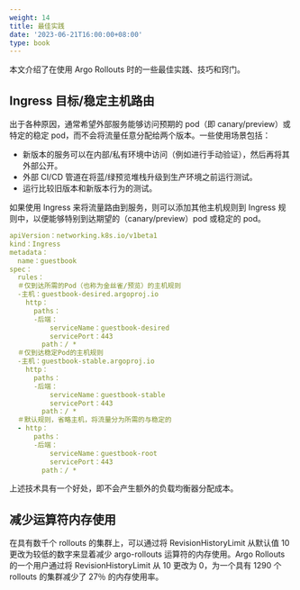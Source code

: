 ```yaml
---
weight: 14
title: 最佳实践
date: '2023-06-21T16:00:00+08:00'
type: book
---
```


本文介绍了在使用 Argo Rollouts 时的一些最佳实践、技巧和窍门。

## Ingress 目标/稳定主机路由

出于各种原因，通常希望外部服务能够访问预期的 pod（即 canary/preview）或特定的稳定 pod，而不会将流量任意分配给两个版本。一些使用场景包括：

- 新版本的服务可以在内部/私有环境中访问（例如进行手动验证），然后再将其外部公开。
- 外部 CI/CD 管道在将蓝/绿预览堆栈升级到生产环境之前运行测试。
- 运行比较旧版本和新版本行为的测试。

如果使用 Ingress 来将流量路由到服务，则可以添加其他主机规则到 Ingress 规则中，以便能够特别到达期望的（canary/preview）pod 或稳定的 pod。

```yaml
apiVersion：networking.k8s.io/v1beta1
kind：Ingress
metadata：
  name：guestbook
spec：
  rules：
  ＃仅到达所需的Pod（也称为金丝雀/预览）的主机规则
  -主机：guestbook-desired.argoproj.io
    http：
      paths：
      -后端：
          serviceName：guestbook-desired
          servicePort：443
        path：/ *
  ＃仅到达稳定Pod的主机规则
  -主机：guestbook-stable.argoproj.io
    http：
      paths：
      -后端：
          serviceName：guestbook-stable
          servicePort：443
        path：/ *
  ＃默认规则，省略主机，将流量分为所需的与稳定的
  - http：
      paths：
      -后端：
          serviceName：guestbook-root
          servicePort：443
        path：/ *
```

上述技术具有一个好处，即不会产生额外的负载均衡器分配成本。

## 减少运算符内存使用

在具有数千个 rollouts 的集群上，可以通过将 RevisionHistoryLimit 从默认值 10 更改为较低的数字来显着减少 argo-rollouts 运算符的内存使用。Argo Rollouts 的一个用户通过将 RevisionHistoryLimit 从 10 更改为 0，为一个具有 1290 个 rollouts 的集群减少了 27％ 的内存使用率。
